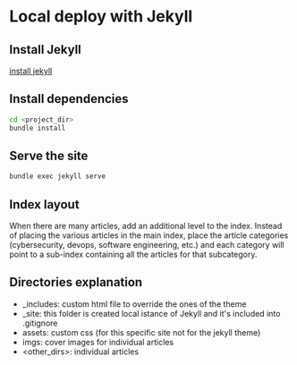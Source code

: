 # Local deploy with Jekyll

## Install Jekyll

[install jekyll](https://jekyllrb.com/docs/installation/)

## Install dependencies
```bash
cd <project_dir>
bundle install
```

## Serve the site
```bash
bundle exec jekyll serve
```

## Index layout
When there are many articles, add an additional level to the index. Instead of placing the various articles in the main index, place the article categories (cybersecurity, devops, software engineering, etc.) and each category will point to a sub-index containing all the articles for that subcategory.

## Directories explanation
- _includes: custom html file to override the ones of the theme
- _site: this folder is created local istance of Jekyll and it's included into .gitignore
- assets: custom css (for this specific site not for the jekyll theme)
- imgs: cover images for individual articles
- <other_dirs>: individual articles